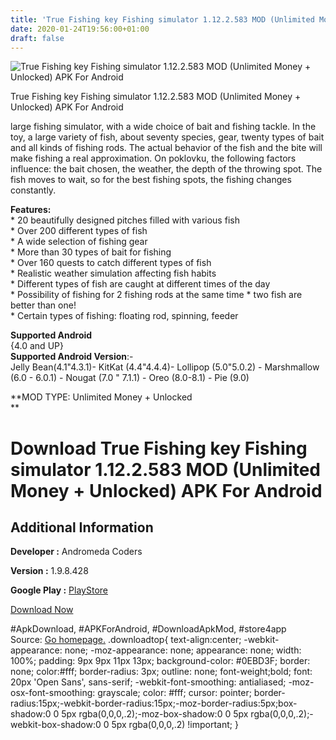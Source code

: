 ```yaml
---
title: 'True Fishing key Fishing simulator 1.12.2.583 MOD (Unlimited Money + Unlocked) APK For Android'
date: 2020-01-24T19:56:00+01:00
draft: false
---
```


![True Fishing key Fishing simulator 1.12.2.583 MOD (Unlimited Money + Unlocked) APK For Android](https://i1.wp.com/apkhome.net/wp-content/uploads/2020/01/True-Fishing-key-Fishing-simulator-1.12.2.583-MOD-Unlimited-Money-Unlocked.png "True Fishing key Fishing simulator 1.12.2.583 MOD (Unlimited Money + Unlocked) APK For Android")

  

True Fishing key Fishing simulator 1.12.2.583 MOD (Unlimited Money + Unlocked) APK For Android

large fishing simulator, with a wide choice of bait and fishing tackle. In the toy, a large variety of fish, about seventy species, gear, twenty types of bait and all kinds of fishing rods. The actual behavior of the fish and the bite will make fishing a real approximation. On poklovku, the following factors influence: the bait chosen, the weather, the depth of the throwing spot. The fish moves to wait, so for the best fishing spots, the fishing changes constantly.

**Features:**  
\* 20 beautifully designed pitches filled with various fish  
\* Over 200 different types of fish  
\* A wide selection of fishing gear  
\* More than 30 types of bait for fishing  
\* Over 160 quests to catch different types of fish  
\* Realistic weather simulation affecting fish habits  
\* Different types of fish are caught at different times of the day  
\* Possibility of fishing for 2 fishing rods at the same time \* two fish are better than one!  
\* Certain types of fishing: floating rod, spinning, feeder

**Supported Android**  
{4.0 and UP}  
**Supported Android Version**:-  
Jelly Bean(4.1"4.3.1)- KitKat (4.4"4.4.4)- Lollipop (5.0"5.0.2) - Marshmallow (6.0 - 6.0.1) - Nougat (7.0 " 7.1.1) - Oreo (8.0-8.1) - Pie (9.0)

**MOD TYPE: Unlimited Money + Unlocked  
**

Download True Fishing key Fishing simulator 1.12.2.583 MOD (Unlimited Money + Unlocked) APK For Android
=======================================================================================================

Additional Information
----------------------

**Developer :** Andromeda Coders

**Version :** 1.9.8.428

**Google Play :** [PlayStore](https://play.google.com/store/apps/details?id=com.andromeda.truefishing.full)

  

[Download Now](https://store4app.co/post/true-fishing-key-fishing-simulator-1-12-2-583-mod-unlimited-money-unlocked-apk-for-android_1579892121)

  
#ApkDownload, #APKForAndroid, #DownloadApkMod, #store4app  
Source: [Go homepage.](https://store4app.co/post/true-fishing-key-fishing-simulator-1-12-2-583-mod-unlimited-money-unlocked-apk-for-android_1579892121) .downloadtop{ text-align:center; -webkit-appearance: none; -moz-appearance: none; appearance: none; width: 100%; padding: 9px 9px 11px 13px; background-color: #0EBD3F; border: none; color:#fff; border-radius: 3px; outline: none; font-weight;bold; font: 20px 'Open Sans', sans-serif; -webkit-font-smoothing: antialiased; -moz-osx-font-smoothing: grayscale; color: #fff; cursor: pointer; border-radius:15px;-webkit-border-radius:15px;-moz-border-radius:5px;box-shadow:0 0 5px rgba(0,0,0,.2);-moz-box-shadow:0 0 5px rgba(0,0,0,.2);-webkit-box-shadow:0 0 5px rgba(0,0,0,.2) !important; }